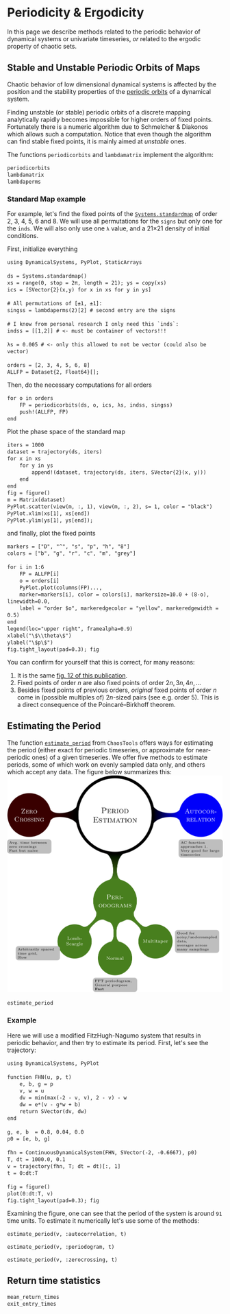 # Periodicity & Ergodicity
In this page we describe methods related to the periodic behavior of dynamical systems or univariate timeseries, *or* related to the ergodic property of chaotic sets.

## Stable and Unstable Periodic Orbits of Maps
Chaotic behavior
of low dimensional dynamical systems is affected by the position and the stability properties of the [periodic orbits](http://www.scholarpedia.org/article/Unstable_periodic_orbits) of a dynamical system.

Finding unstable (or stable) periodic orbits of a discrete mapping analytically
rapidly becomes impossible for higher orders of fixed points.
Fortunately there is a numeric algorithm due to
Schmelcher & Diakonos which allows such a computation. Notice that even though
the algorithm can find stable fixed points, it is mainly aimed at *unstable* ones.

The functions `periodicorbits` and `lambdamatrix` implement the algorithm:
```@docs
periodicorbits
lambdamatrix
lambdaperms
```

### Standard Map example
For example, let's find the fixed points of the [`Systems.standardmap`](@ref) of order 2, 3, 4, 5, 6
and 8. We will use all permutations for the `signs` but only one for the `inds`.
We will also only use one `λ` value, and a 21×21 density of initial conditions.

First, initialize everything
```@example MAIN
using DynamicalSystems, PyPlot, StaticArrays

ds = Systems.standardmap()
xs = range(0, stop = 2π, length = 21); ys = copy(xs)
ics = [SVector{2}(x,y) for x in xs for y in ys]

# All permutations of [±1, ±1]:
singss = lambdaperms(2)[2] # second entry are the signs

# I know from personal research I only need this `inds`:
indss = [[1,2]] # <- must be container of vectors!!!

λs = 0.005 # <- only this allowed to not be vector (could also be vector)

orders = [2, 3, 4, 5, 6, 8]
ALLFP = Dataset{2, Float64}[];
```
Then, do the necessary computations for all orders

```@example MAIN
for o in orders
    FP = periodicorbits(ds, o, ics, λs, indss, singss)
    push!(ALLFP, FP)
end
```

Plot the phase space of the standard map
```@example MAIN
iters = 1000
dataset = trajectory(ds, iters)
for x in xs
    for y in ys
        append!(dataset, trajectory(ds, iters, SVector{2}(x, y)))
    end
end
fig = figure()
m = Matrix(dataset)
PyPlot.scatter(view(m, :, 1), view(m, :, 2), s= 1, color = "black")
PyPlot.xlim(xs[1], xs[end])
PyPlot.ylim(ys[1], ys[end]);
```

and finally, plot the fixed points
```@example MAIN
markers = ["D", "^", "s", "p", "h", "8"]
colors = ["b", "g", "r", "c", "m", "grey"]

for i in 1:6
    FP = ALLFP[i]
    o = orders[i]
    PyPlot.plot(columns(FP)...,
    marker=markers[i], color = colors[i], markersize=10.0 + (8-o), linewidth=0.0,
    label = "order $o", markeredgecolor = "yellow", markeredgewidth = 0.5)
end
legend(loc="upper right", framealpha=0.9)
xlabel("\$\\theta\$")
ylabel("\$p\$")
fig.tight_layout(pad=0.3); fig
```

You can confirm for yourself that this is correct, for many reasons:

1. It is the same [fig. 12 of this publication](https://journals.aps.org/pre/abstract/10.1103/PhysRevE.92.012914).
2. Fixed points of order $n$ are also fixed points of order $2n, 3n, 4n, ...$
3. Besides fixed points of previous orders, *original* fixed points of
   order $n$ come in (possible multiples of) $2n$-sized pairs (see e.g. order 5).
   This is a direct consequence of the Poincaré–Birkhoff theorem.

## Estimating the Period

The function [`estimate_period`](@ref) from `ChaosTools` offers ways for estimating the period (either exact for periodic timeseries, or approximate for near-periodic ones) of a given timeseries.
We offer five methods to estimate periods, some of which work on evenly sampled data only, and others which accept any data.
The figure below summarizes this:
![](https://raw.githubusercontent.com/JuliaDynamics/JuliaDynamics/master/videos/chaos/periodestimationmethods.png?raw=true)

```@docs
estimate_period
```

### Example
Here we will use a modified FitzHugh-Nagumo system that results in periodic behavior, and then try to estimate its period. First, let's see the trajectory:
```@example MAIN
using DynamicalSystems, PyPlot

function FHN(u, p, t)
    e, b, g = p
    v, w = u
    dv = min(max(-2 - v, v), 2 - v) - w
    dw = e*(v - g*w + b)
    return SVector(dv, dw)
end

g, e, b  = 0.8, 0.04, 0.0
p0 = [e, b, g]

fhn = ContinuousDynamicalSystem(FHN, SVector(-2, -0.6667), p0)
T, dt = 1000.0, 0.1
v = trajectory(fhn, T; dt = dt)[:, 1]
t = 0:dt:T

fig = figure()
plot(0:dt:T, v)
fig.tight_layout(pad=0.3); fig
```

Examining the figure, one can see that the period of the system is around `91` time units. To estimate it numerically let's use some of the methods:
```@example MAIN
estimate_period(v, :autocorrelation, t)
```
```@example MAIN
estimate_period(v, :periodogram, t)
```
```@example MAIN
estimate_period(v, :zerocrossing, t)
```

## Return time statistics
```@docs
mean_return_times
exit_entry_times
```
